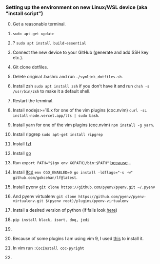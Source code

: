 ### Setting up the environment on new Linux/WSL device (aka "install script")
0. Get a reasonable terminal.
1. `sudo apt-get update`
2. ? `sudo apt install build-essential`
3. Connect the new device to your GitHub (generate and add SSH key etc.).
4. Git clone dotfiles.
5. Delete original .bashrc and run `./symlink_dotfiles.sh`.
6. Install zsh `sudo apt install zsh` if you don't have it and run `chsh -s /usr/bin/zsh` to make it a default shell.
7. Restart the terminal.
8. Install nodejs>=16.x for one of the vim plugins (coc.nvim) `curl -sL install-node.vercel.app/lts | sudo bash`.
9. Install yarn for one of the vim plugins (coc.nvim) `npm install -g yarn`.
10. Install ripgrep `sudo apt-get install ripgrep`
11. Install [fzf](https://www.linode.com/docs/guides/how-to-use-fzf/#command-line-tool)
12. Install [go](https://go.dev/doc/install)
13. Run `export PATH="$(go env GOPATH)/bin:$PATH"` [because](https://askubuntu.com/questions/1467641/installing-the-lf-file-manager-lf-command-not-found-after-installation)...
14. Install [lfcd](https://github.com/gokcehan/lf) `env CGO_ENABLED=0 go install -ldflags="-s -w" github.com/gokcehan/lf@latest`.
15. Install pyenv `git clone https://github.com/pyenv/pyenv.git ~/.pyenv`
19. And pyenv virtualenv `git clone https://github.com/pyenv/pyenv-virtualenv.git $(pyenv root)/plugins/pyenv-virtualenv`
20. Install a desired version of python (if fails look [here](https://stackoverflow.com/questions/67807596/pyenv-install-3-x-build-failed-ubuntu-20-04-using-python-build-20180424))
21. `pip install black, isort, doq, jedi`
22. 
16. Because of some plugins I am using vim 9, I used [this](https://itsfoss.com/install-latest-vim-ubuntu/) to install it.

17. In vim run `:CocInstall coc-pyright`

22. 
